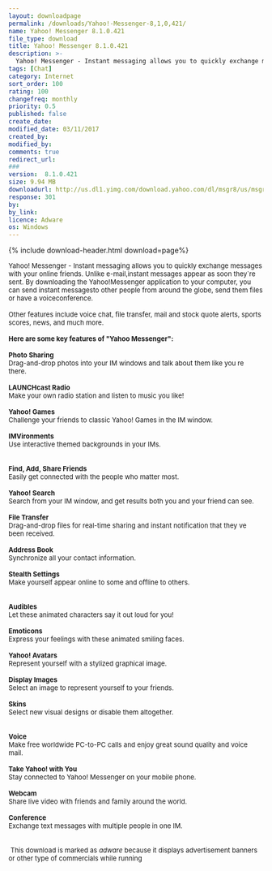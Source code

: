 ```yaml
---
layout: downloadpage
permalink: /downloads/Yahoo!-Messenger-8,1,0,421/
name: Yahoo! Messenger 8.1.0.421
file_type: download
title: Yahoo! Messenger 8.1.0.421
description: >-
  Yahoo! Messenger - Instant messaging allows you to quickly exchange messages with your online friends
tags: [Chat]
category: Internet
sort_order: 100
rating: 100
changefreq: monthly
priority: 0.5
published: false
create_date:
modified_date: 03/11/2017
created_by:
modified_by:
comments: true
redirect_url:
###
version:  8.1.0.421
size: 9.94 MB
downloadurl: http://us.dl1.yimg.com/download.yahoo.com/dl/msgr8/us/msgr8us.exe
response: 301
by:
by_link:
licence: Adware
os: Windows
---
```


{% include download-header.html download=page%}

<p style="fix-download-text !important">
<p><font size="2">Yahoo! Messenger - Instant messaging allows you to quickly exchange messages with your online friends. Unlike </font><font size="2">e-mail</font><font size="2">,instant messages appear as soon they`re sent. By downloading the Yahoo!Messenger application to your computer, you can send instant messagesto other people from around the globe, send them files or have a voiceconference. <br />
<br />
Other features include voice chat, file transfer, mail and stock quote alerts, sports scores, news, and much more.<br />
<br />
<span><strong>Here are some key features of "Yahoo Messenger":</strong></span><br />
<br />
<strong>Photo Sharing</strong><br />
Drag-and-drop photos into your IM windows and talk about them like you re there.<br />
<br />
<strong>LAUNCHcast Radio</strong><br />
Make your own radio station and listen to music you like!<br />
<br />
<strong>Yahoo! Games</strong><br />
Challenge your friends to classic Yahoo! Games in the IM window.<br />
<br />
<strong>IMVironments</strong><br />
Use interactive themed backgrounds in your IMs.<br />
<br />
<br />
<strong>Find, Add, Share Friends</strong><br />
Easily get connected with the people who matter most.<br />
<br />
<strong>Yahoo! Search</strong><br />
Search from your IM window, and get results both you and your friend can see.<br />
<br />
<strong>File Transfer</strong><br />
Drag-and-drop files for real-time sharing and instant notification that they ve been received.<br />
<br />
<strong>Address Book</strong><br />
Synchronize all your contact information.<br />
<br />
<strong>Stealth Settings</strong><br />
Make yourself appear online to some and offline to others.<br />
<br />
<br />
<strong>Audibles</strong><br />
Let these animated characters say it out loud for you!<br />
<br />
<strong>Emoticons</strong><br />
Express your feelings with these animated smiling faces.<br />
<br />
<strong>Yahoo! Avatars</strong><br />
Represent yourself with a stylized graphical image.<br />
<br />
<strong>Display Images</strong><br />
Select an image to represent yourself to your friends.<br />
<br />
<strong>Skins</strong><br />
Select new visual designs or disable them altogether.<br />
<br />
<br />
<strong>Voice</strong><br />
Make free worldwide PC-to-PC calls and enjoy great sound quality and voice mail.<br />
<br />
<strong>Take Yahoo! with You</strong><br />
Stay connected to Yahoo! Messenger on your mobile phone.<br />
<br />
<strong>Webcam</strong><br />
Share live video with friends and family around the world.<br />
<br />
<strong>Conference</strong><br />
Exchange text messages with multiple people in one IM. <br />
<br />
<br />
<img alt="" hspace="2" align="top" src="Yahoo-Messenger_files/warning.gif" />This download is marked as <em>adware</em> because it displays advertisement banners or other type of commercials while running</font></p></p>
